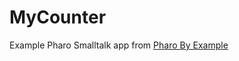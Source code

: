 # MyCounter

Example Pharo Smalltalk app from [Pharo By Example](http://books.pharo.org/pharo-by-example/)
